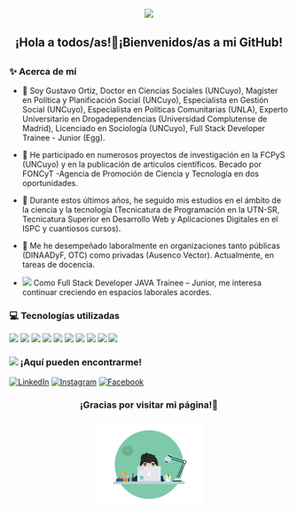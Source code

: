 
<p align="center">
<img src="https://user-images.githubusercontent.com/92409193/213973388-534f3f73-1420-4c40-8a89-346043a6174c.jpg">
</p>

<h2 align="center">¡Hola a todos/as!👋¡Bienvenidos/as a mi GitHub!<h2/>

### ✨ Acerca de mí 

 - 🔭 Soy Gustavo Ortiz, Doctor en Ciencias Sociales (UNCuyo), Magíster en Política y Planificación Social (UNCuyo), Especialista en Gestión Social (UNCuyo), Especialista en Políticas Comunitarias (UNLA), Experto Universitario en Drogadependencias (Universidad Complutense de Madrid), Licenciado en Sociología (UNCuyo), Full Stack Developer Trainee - Junior (Egg). 
 
 - 👯 He participado en numerosos proyectos de investigación en la FCPyS (UNCuyo) y en la publicación de artículos científicos. Becado por FONCyT  -Agencia de Promoción de Ciencia y Tecnología en dos oportunidades. 
 
- 🚀 Durante estos últimos años, he seguido mis estudios en el ámbito de la ciencia y la tecnología (Tecnicatura de Programación en la UTN-SR, Tecnicatura Superior en
Desarrollo Web y Aplicaciones Digitales en el ISPC y cuantiosos cursos). 
    
- 🌱 Me he desempeñado laboralmente en organizaciones tanto públicas (DINAADyF, OTC) como privadas (Ausenco Vector). Actualmente, en tareas de docencia.
 
-  <img src="https://media.giphy.com/media/WUlplcMpOCEmTGBtBW/giphy.gif" width="30"> Como Full Stack Developer JAVA Trainee – Junior, me interesa continuar creciendo en espacios laborales acordes. 

### 💻 Tecnologías utilizadas
  

<img src = "https://img.shields.io/badge/-HTML5-E34F26?style=flat&logo=html5&logoColor=white"> <img src = "https://img.shields.io/badge/-CSS-1572B6?style=flat&logo=css3&logoColor=white">
<img src="http://img.shields.io/badge/-Java-F89820?style=flat&logo=java&logoColor=white"> <img src="https://img.shields.io/badge/-Python-black?style=flat&logo=python&logoColor=white"> 
<img src="https://img.shields.io/badge/-Bootstrap-563D7C?style=flat&logo=bootstrap&logoColor=white">
<img src="https://img.shields.io/badge/-JavaScript-eed718?style=flat&logo=javascript&logoColor=ffffff">
<img src="https://img.shields.io/badge/-MySQL-F29111?style=flat&logo=mysql&logoColor=FFFFFF">
<img src="http://img.shields.io/badge/-Git-F1502F?style=flat&logo=git&logoColor=FFFFFF">
<img src="http://img.shields.io/badge/-Github-000000?style=flat&logo=github&logoColor=FFFFFF">
<img src="http://img.shields.io/badge/-VS%20Code-007ACC?style=flat&logo=visual%20studio%20code&logoColor=white">


### <img src="https://media.giphy.com/media/LnQjpWaON8nhr21vNW/giphy.gif" width="40"> ¡Aquí pueden encontrarme!  
  
<a href="https://www.linkedin.com/in/gustavo-ortiz-14b447211/" target="_blank"><img src="https://img.shields.io/badge/LinkedIn-%230077B5.svg?&style=flat-square&logo=linkedin&logoColor=white" alt="LinkedIn"></a>
<a href="https://www.instagram.com/gustavo_o_mza/"><img src="https://img.shields.io/badge/Instagram-%23E4405F.svg?&style=flat-square&logo=instagram&logoColor=white" alt="Instagram"></a>
<a href="https://www.facebook.com/gustavo.ortiz.5" target="_blank"><img src="https://img.shields.io/badge/Facebook-%231877F2.svg?&style=flat-square&logo=facebook&logoColor=white" alt="Facebook"></a>
  </p>
<h3 align="center">¡Gracias por visitar mi página!💫<h3/>
 
 <p align="center">

<img src="https://github.com/nirala69/nirala69/blob/master/70804f7e25b11f29db904f2fa7b4cd9d.gif" width="200">

</p>

